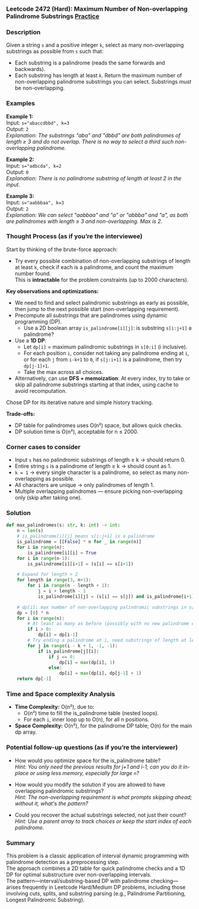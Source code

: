 ### Leetcode 2472 (Hard): Maximum Number of Non-overlapping Palindrome Substrings [Practice](https://leetcode.com/problems/maximum-number-of-non-overlapping-palindrome-substrings)

### Description  
Given a string `s` and a positive integer `k`, select as many non-overlapping substrings as possible from `s` such that:
- Each substring is a palindrome (reads the same forwards and backwards).
- Each substring has length at least `k`.
Return the maximum number of non-overlapping palindrome substrings you can select.
Substrings *must* be non-overlapping.

### Examples  

**Example 1:**  
Input: `s="abaccdbbd", k=3`  
Output: `2`  
*Explanation: The substrings "aba" and "dbbd" are both palindromes of length ≥ 3 and do not overlap. There is no way to select a third such non-overlapping palindrome.*

**Example 2:**  
Input: `s="adbcda", k=2`  
Output: `0`  
*Explanation: There is no palindrome substring of length at least 2 in the input.*

**Example 3:**  
Input: `s="aabbbaa", k=3`  
Output: `2`  
*Explanation: We can select "aabbaa" and "a" or "abbba" and "a", as both are palindromes with length ≥ 3 and non-overlapping. Max is 2.*

### Thought Process (as if you’re the interviewee)  

Start by thinking of the brute-force approach:  
- Try every possible combination of non-overlapping substrings of length at least `k`, check if each is a palindrome, and count the maximum number found.  
This is **intractable** for the problem constraints (up to 2000 characters).

**Key observations and optimizations:**  
- We need to find and select palindromic substrings as early as possible, then jump to the next possible start (non-overlapping requirement).
- Precompute all substrings that are palindromes using dynamic programming (DP).
    - Use a 2D boolean array `is_palindrome[i][j]`: is substring `s[i:j+1]` a palindrome?
- Use a **1D DP**:  
    - Let `dp[i]` = maximum palindromic substrings in `s[0:i]` (i inclusive).
    - For each position `i`, consider not taking any palindrome ending at `i`, or for each `j` from `i-k+1` to `0`, if `s[j:i+1]` is a palindrome, then try `dp[j-1]+1`.
    - Take the max across all choices.
- Alternatively, can use **DFS + memoization**: At every index, try to take or skip all palindrome substrings starting at that index, using cache to avoid recomputation.

Chose DP for its iterative nature and simple history tracking.

**Trade-offs:**  
- DP table for palindromes uses O(n²) space, but allows quick checks.
- DP solution time is O(n²), acceptable for n ≤ 2000.

### Corner cases to consider  
- Input `s` has no palindromic substrings of length ≥ k → should return 0.
- Entire string `s` is a palindrome of length ≥ k → should count as 1.
- `k = 1` → every single character is a palindrome, so select as many non-overlapping as possible.
- All characters are unique → only palindromes of length 1.
- Multiple overlapping palindromes — ensure picking non-overlapping only (skip after taking one).

### Solution

```python
def max_palindromes(s: str, k: int) -> int:
    n = len(s)
    # is_palindrome[i][j] means s[i:j+1] is a palindrome
    is_palindrome = [[False] * n for _ in range(n)]
    for i in range(n):
        is_palindrome[i][i] = True
    for i in range(n-1):
        is_palindrome[i][i+1] = (s[i] == s[i+1])

    # Expand for length > 2
    for length in range(3, n+1):
        for i in range(n - length + 1):
            j = i + length - 1
            is_palindrome[i][j] = (s[i] == s[j]) and is_palindrome[i+1][j-1]

    # dp[i]: max number of non-overlapping palindromic substrings in s[0:i+1]
    dp = [0] * n
    for i in range(n):
        # At least as many as before (possibly with no new palindrome ending at i)
        if i > 0:
            dp[i] = dp[i-1]
        # Try ending a palindrome at i, need substrings of length at least k
        for j in range(i - k + 1, -1, -1):
            if is_palindrome[j][i]:
                if j == 0:
                    dp[i] = max(dp[i], 1)
                else:
                    dp[i] = max(dp[i], dp[j-1] + 1)
    return dp[-1]
```

### Time and Space complexity Analysis  

- **Time Complexity:** O(n²), due to:
    - O(n²) time to fill the is_palindrome table (nested loops).
    - For each `i`, inner loop up to O(n), for all n positions.
- **Space Complexity:** O(n²), for the palindrome DP table; O(n) for the main dp array.

### Potential follow-up questions (as if you’re the interviewer)  

- How would you optimize space for the is_palindrome table?  
  *Hint: You only need the previous results for j+1 and i-1; can you do it in-place or using less memory, especially for large `n`?*

- How would you modify the solution if you are allowed to have overlapping palindromic substrings?  
  *Hint: The non-overlapping requirement is what prompts skipping ahead; without it, what's the pattern?*

- Could you recover the actual substrings selected, not just their count?  
  *Hint: Use a parent array to track choices or keep the start index of each palindrome.*

### Summary
This problem is a classic application of interval dynamic programming with palindrome detection as a preprocessing step.  
The approach combines a 2D table for quick palindrome checks and a 1D DP for optimal substructure over non-overlapping intervals.  
The pattern—interval/substring-based DP with palindrome checking—arises frequently in Leetcode Hard/Medium DP problems, including those involving cuts, splits, and substring parsing (e.g., Palindrome Partitioning, Longest Palindromic Substring).